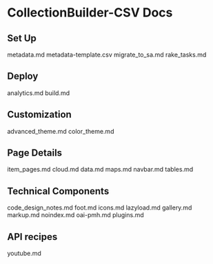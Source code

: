 # CollectionBuilder-CSV Docs

## Set Up 

metadata.md
metadata-template.csv
migrate_to_sa.md
rake_tasks.md

## Deploy

analytics.md
build.md

## Customization

advanced_theme.md
color_theme.md

## Page Details

item_pages.md
cloud.md
data.md
maps.md
navbar.md
tables.md

## Technical Components

code_design_notes.md
foot.md
icons.md
lazyload.md
gallery.md
markup.md
noindex.md
oai-pmh.md
plugins.md

## API recipes

youtube.md
